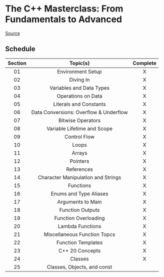 # The C++ Masterclass: From Fundamentals to Advanced

[Source](https://www.udemy.com/course/the-modern-cpp-20-masterclass/)

## Schedule

| Section | Topic(s)                               | Complete |
|:-------:|:--------------------------------------:|:--------:|
| 01      | Environment Setup                      | X        |
| 02      | Diving In                              | X        |
| 03      | Variables and Data Types               | X        |
| 04      | Operations on Data                     | X        |
| 05      | Literals and Constants                 | X        |
| 06      | Data Conversions: Overflow & Underflow | X        |
| 07      | Bitwise Operators                      | X        |
| 08      | Variable Lifetime and Scope            | X        |
| 09      | Control Flow                           | X        |
| 10      | Loops                                  | X        |
| 11      | Arrays                                 | X        |
| 12      | Pointers                               | X        |
| 13      | References                             | X        |
| 14      | Character Manipulation and Strings     | X        |
| 15      | Functions                              | X        |
| 16      | Enums and Type Aliases                 | X        |
| 17      | Arguments to Main                      | X        |
| 18      | Function Outputs                       | X        |
| 19      | Function Overloading                   | X        |
| 20      | Lambda Functions                       | X        |
| 21      | Miscellaneous Function Topcs           | X        |
| 22      | Function Templates                     | X        |
| 23      | C++ 20 Concepts                        | X        |
| 24      | Classes                                | X        |
| 25      | Classes, Objects, and const            |          |
